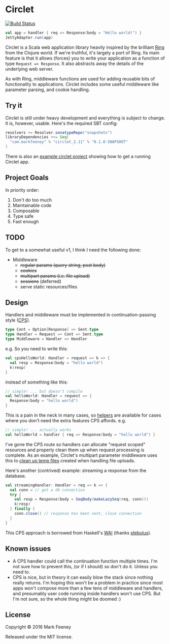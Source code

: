 # Circlet

[![Build Status](https://travis-ci.org/overthink/circlet.svg?branch=master)](https://travis-ci.org/overthink/circlet)

```scala
val app = handler { req => Response(body = "Hello world!") }
JettyAdapter.run(app)
```

Circlet is a Scala web application library heavily inspired by the brilliant
[Ring](https://github.com/ring-clojure/ring) from the Clojure world.  If we're
truthful, it's largely a port of Ring. Its main feature is that it allows
(forces) you to write your application as a function of type `Request =>
Response`.  It also abstracts away the details of the underlying web server.

As with Ring, middleware functions are used for adding reusable bits of
functionality to applications. Circlet includes some useful middleware like
parameter parsing, and cookie handling.

## Try it

Circlet is still under heavy development and everything is subject to change. 
It is, however, usable. Here's the required SBT config:

```scala
resolvers += Resolver.sonatypeRepo("snapshots")
libraryDependencies ++= Seq(
  "com.markfeeney" % "circlet_2.11" % "0.1.0-SNAPSHOT"
)
```

There is also an [example circlet project](https://github.com/overthink/circlet-example) 
showing how to get a running Circlet app.

## Project Goals

In priority order:

1. Don't do too much
1. Maintainable code
1. Composable
1. Type safe
1. Fast enough

## TODO

To get to a somewhat useful v1, I think I need the following done:

* Middleware
  * ~~regular params (query string, post body)~~
  * ~~cookies~~
  * ~~multipart params (i.e. file upload)~~
  * ~~sessions~~ (deferred)
  * serve static resources/files

## Design

Handlers and middleware must be implemented in continuation-passing 
style ([CPS](https://en.wikipedia.org/wiki/Continuation-passing_style)).

```scala
type Cont = Option[Response] => Sent.type
type Handler = Request => Cont => Sent.type
type Middleware = Handler => Handler
```

e.g. So you need to write this:

```scala
val cpsHelloWorld: Handler = request => k => {
  val resp = Response(body = "hello world")
  k(resp)
}
```

instead of something like this:

```scala
// simple! ... but doesn't compile
val helloWorld: Handler = request => {
  Response(body = "hello world")
}
```

This is a pain in the neck in many cases, so
[helpers](src/main/scala/com/markfeeney/circlet/Circlet.scala#L23) are
available for cases where you don't need the extra features CPS affords. e.g.

```scala
// simple! ... actually works
val helloWorld = handler { req => Response(body = "hello world") }
```

I've gone the CPS route so handlers can allocate "request scoped" resources
and properly clean them up when request processing is complete.  As an
example, Circlet's multipart parameter middleware uses this to [clean up temp
files](src/main/scala/com/markfeeney/circlet/middleware/MultipartParams.scala#L163-L167)
created when handling file uploads.

Here's another (contrived) example: streaming a response from the database.

```scala
val streamingHandler: Handler = req => k => {
  val conn = // get a db connection
  try {
    val resp = Response(body = SeqBody(makeLazySeq(req, conn)))
    k(resp)
  } finally {
    conn.close() // response has been sent, close connection
  }
}
```

This CPS approach is borrowed from Haskell's
[WAI](https://hackage.haskell.org/package/wai-3.2.1/docs/Network-Wai.html)
(thanks [stebulus](https://github.com/stebulus)).

## Known issues

* A CPS handler could call the continuation function multiple times.  I'm not
  sure how to prevent this, (or if I should) so don't do it.  Unless you need
  to.
* CPS is nice, but in theory it can easily blow the stack since nothing really
  returns.  I'm hoping this won't be a problem in practice since most apps
  won't compose more than a few tens of middleware and handlers, and
  presumably user code running inside handlers won't use CPS.  But I'm not
  sure, so the whole thing might be doomed :)

## License                                                                                                                                                                            
                                                                                                                                                                                      
Copyright &copy; 2016 Mark Feeney
                                                                                                                                                     
Released under the MIT license.
